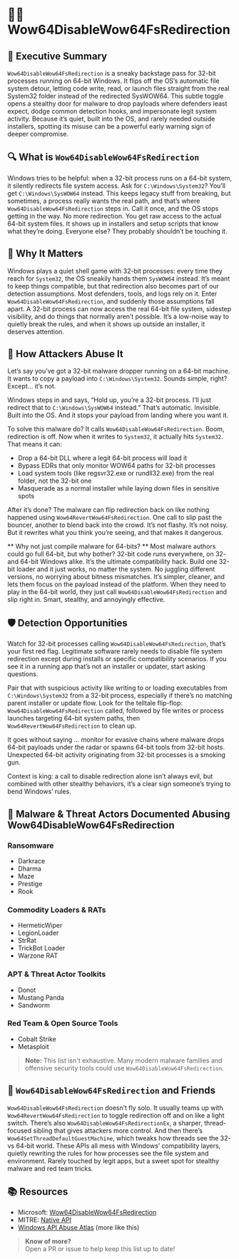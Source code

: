 # 🕵️‍♂️ Wow64DisableWow64FsRedirection

## 🚀 Executive Summary
`Wow64DisableWow64FsRedirection` is a sneaky backstage pass for 32-bit processes running on 64-bit Windows. It flips off the OS’s automatic file system detour, letting code write, read, or launch files straight from the real System32 folder instead of the redirected SysWOW64. This subtle toggle opens a stealthy door for malware to drop payloads where defenders least expect, dodge common detection hooks, and impersonate legit system activity. Because it’s quiet, built into the OS, and rarely needed outside installers, spotting its misuse can be a powerful early warning sign of deeper compromise.

## 🔍 What is `Wow64DisableWow64FsRedirection` 
Windows tries to be helpful: when a 32-bit process runs on a 64-bit system, it silently redirects file system access. Ask for `C:\Windows\System32`? You’ll get `C:\Windows\SysWOW64` instead. This keeps legacy stuff from breaking, but sometimes, a process really wants the real path, and that’s where `Wow64DisableWow64FsRedirection` steps in. Call it once, and the OS stops getting in the way. No more redirection. You get raw access to the actual 64-bit system files. It shows up in installers and setup scripts that know what they’re doing. Everyone else? They probably shouldn’t be touching it.

## 🚩 Why It Matters
Windows plays a quiet shell game with 32-bit processes: every time they reach for `System32`, the OS sneakily hands them `SysWOW64` instead. It’s meant to keep things compatible, but that redirection also becomes part of our detection assumptions. Most defenders, tools, and logs rely on it. Enter `Wow64DisableWow64FsRedirection`, and suddenly those assumptions fall apart. A 32-bit process can now access the real 64-bit file system, sidestep visibility, and do things that normally aren’t possible. It’s a low-noise way to quietly break the rules, and when it shows up outside an installer, it deserves attention.

## 🧬 How Attackers Abuse It
Let’s say you’ve got a 32-bit malware dropper running on a 64-bit machine. It wants to copy a payload into `C:\Windows\System32`. Sounds simple, right? Except… it’s not.

Windows steps in and says, “Hold up, you’re a 32-bit process. I’ll just redirect that to `C:\Windows\SysWOW64` instead.” That’s automatic. Invisible. Built into the OS. And it stops your payload from landing where you want it.

To solve this malware do? It calls `Wow64DisableWow64FsRedirection`. Boom, redirection is off. Now when it writes to `System32`, it actually hits `System32`. That means it can:

 - Drop a 64-bit DLL where a legit 64-bit process will load it
 - Bypass EDRs that only monitor WOW64 paths for 32-bit processes
 - Load system tools (like regsvr32.exe or rundll32.exe) from the real folder, not the 32-bit one
 - Masquerade as a normal installer while laying down files in sensitive spots

After it’s done? The malware can flip redirection back on like nothing happened using `Wow64RevertWow64FsRedirection`. One call to slip past the bouncer, another to blend back into the crowd. It’s not flashy. It’s not noisy. But it rewrites what you think you’re seeing, and that makes it dangerous.

** Why not just compile malware for 64-bits? **
Most malware authors could go full 64-bit, but why bother? 32-bit code runs everywhere, on 32- and 64-bit Windows alike. It’s the ultimate compatibility hack. Build one 32-bit loader and it just works, no matter the system. No juggling different versions, no worrying about bitness mismatches. It’s simpler, cleaner, and lets them focus on the payload instead of the platform. When they need to play in the 64-bit world, they just call `Wow64DisableWow64FsRedirection` and slip right in. Smart, stealthy, and annoyingly effective.

## 🛡️ Detection Opportunities
Watch for 32-bit processes calling `Wow64DisableWow64FsRedirection`, that’s your first red flag. Legitimate software rarely needs to disable file system redirection except during installs or specific compatibility scenarios. If you see it in a running app that’s not an installer or updater, start asking questions.

Pair that with suspicious activity like writing to or loading executables from `C:\Windows\System32` from a 32-bit process, especially if there’s no matching parent installer or update flow. Look for the telltale flip-flop: `Wow64DisableWow64FsRedirection` called, followed by file writes or process launches targeting 64-bit system paths, then `Wow64RevertWow64FsRedirection` to clean up.

It goes without saying ...  monitor for evasive chains where malware drops 64-bit payloads under the radar or spawns 64-bit tools from 32-bit hosts. Unexpected 64-bit activity originating from 32-bit processes is a smoking gun.

Context is king: a call to disable redirection alone isn’t always evil, but combined with other stealthy behaviors, it’s a clear sign someone’s trying to bend Windows’ rules.

## 🦠 Malware & Threat Actors Documented Abusing Wow64DisableWow64FsRedirection

### Ransomware
 - Darkrace 
 - Dharma
 - Maze
 - Prestige
 - Rook

### Commodity Loaders & RATs
 - HermeticWiper
 - LegionLoader
 - StrRat
 - TrickBot Loader
 - Warzone RAT 

### APT & Threat Actor Toolkits
 - Donot
 - Mustang Panda
 - Sandworm

### Red Team & Open Source Tools
 - Cobalt Strike
 - Metasploit

> **Note:** This list isn't exhaustive. Many modern malware families and offensive security tools could use `Wow64DisableWow64FsRedirection`.

## 🧵 `Wow64DisableWow64FsRedirection` and Friends
`Wow64DisableWow64FsRedirection` doesn’t fly solo. It usually teams up with `Wow64RevertWow64FsRedirection` to toggle redirection off and on like a light switch. There’s also `Wow64DisableWow64FsRedirectionEx`, a sharper, thread-focused sibling that gives attackers more control. And then there’s `Wow64SetThreadDefaultGuestMachine`, which tweaks how threads see the 32- vs 64-bit world. These APIs all mess with Windows’ compatibility layers, quietly rewriting the rules for how processes see the file system and environment. Rarely touched by legit apps, but a sweet spot for stealthy malware and red team tricks.

## 📚 Resources
 - Microsoft: [Wow64DisableWow64FsRedirection](https://learn.microsoft.com/en-us/windows/win32/api/wow64apiset/nf-wow64apiset-wow64disablewow64fsredirection)
 - MITRE: [Native API](https://attack.mitre.org/techniques/T1106/)
 - [Windows API Abuse Atlas](https://github.com/danafaye/WindowsAPIAbuseAtlas) (more like this)

> **Know of more?**  
> Open a PR or issue to help keep this list up to date!